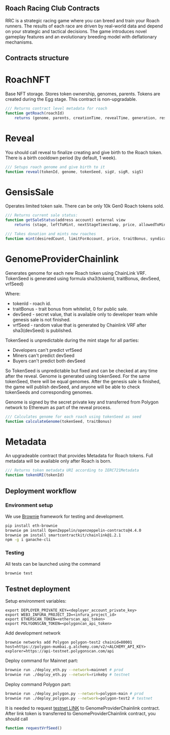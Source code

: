 ## Roach Racing Club Contracts

RRC is a strategic racing game where you can breed and train your Roach runners. The results of each race are driven by real-world data and depend on your strategic and tactical decisions. The game introduces novel gameplay features and an evolutionary breeding model with deflationary mechanisms. 

## Contracts structure

# RoachNFT

Base NFT storage. Stores token ownership, genomes, parents.
Tokens are created during the Egg stage.
This contract is non-upgradable.

```javascript
/// Returns contract level metadata for roach
function getRoach(roachId) 
    returns (genome, parents, creationTime, revealTime, generation, resistance, memory name) 
```

# Reveal

You should call reveal to finalize creating and give birth to the Roach token. There is a birth cooldown period (by default, 1 week).

```javascript
/// Setups roach genome and give birth to it
function reveal(tokenId, genome, tokenSeed, sigV, sigR, sigS)
```

# GensisSale

Operates limited token sale. There can be only 10k Gen0 Roach tokens sold.

```javascript
/// Returns current sale status:
function getSaleStatus(address account) external view 
    returns (stage, leftToMint, nextStageTimestamp, price, allowedToMint) 
```

```javascript
/// Takes donation and mints new roaches
function mint(desiredCount, limitForAccount, price, traitBonus, syndicate, sigV, sigR, sigS)
```

# GenomeProviderChainlink

Generates genome for each new Roach token using ChainLink VRF.
TokenSeed is generated using formula sha3(tokenId, traitBonus, devSeed, vrfSeed)

Where:
* tokenId - roach id.
* traitBonus - trait bonus from whitelist, 0 for public sale.
* devSeed - secret value, that is available only to developer team while genesis sale is not finished.
* vrfSeed - random value that is generated by Chainlink VRF after sha3(devSeed) is published.

TokenSeed is unpredictable during the mint stage for all parties:
* Developers can't predict vrfSeed
* Miners can't predict devSeed
* Buyers can't predict both devSeed

So TokenSeed is unpredictable but fixed and can be checked at any time after the reveal.
Genome is generated using tokenSeed. For the same tokenSeed, there will be equal genomes.
After the genesis sale is finished, the game will publish devSeed, and anyone will be able to
check tokenSeeds and corresponding genomes.

Genome is signed by the secret private key and transferred from Polygon network to Ethereum
as part of the reveal process.

```javascript
/// Calculates genome for each roach using tokenSeed as seed
function calculateGenome(tokenSeed, traitBonus)
```

# Metadata

An upgradeable contract that provides Metadata for Roach tokens.
Full metadata will be available only after Roach is born.

```javascript
/// Returns token metadata URI according to IERC721Metadata
function tokenURI(tokenId)
```

## Deployment workflow

### Environment setup
We use [Brownie](https://eth-brownie.readthedocs.io/en/stable/install.html) framework for testing and development.

```bash
pip install eth-brownie
brownie pm install OpenZeppelin/openzeppelin-contracts@4.4.0
brownie pm install smartcontractkit/chainlink@1.2.1
npm -g i ganache-cli
```

### Testing

All tests can be launched using the command
```bash
brownie test
```

## Testnet deployment
Setup environment variables:
```
export DEPLOYER_PRIVATE_KEY=<deployer_account_private_key>
export WEB3_INFURA_PROJECT_ID=<infura_project_id>
export ETHERSCAN_TOKEN=<etherscan_api_token>
export POLYGONSCAN_TOKEN=<polygoncan_api_token>
```
Add development network
```
brownie networks add Polygon polygon-test2 chainid=80001 host=https://polygon-mumbai.g.alchemy.com/v2/<ALCHEMY_API_KEY> explorer=https://api-testnet.polygonscan.com/api
```
Deploy command for Mainnet part:
```bash
brownie run ./deploy_eth.py --network=mainnet # prod
brownie run ./deploy_eth.py --network=rinkeby # testnet
```
Deploy command Polygon part:
```bash
brownie run ./deploy_polygon.py --network=polygon-main # prod
brownie run ./deploy_polygon.py --network=polygon-test2 # testnet
```
It is needed to request [testnet LINK](https://faucets.chain.link/rinkeby) to GenomeProviderChainlink contract.
After link token is transferred to GenomeProviderChainlink contract, you should call
```javascript
function requestVrfSeed()
```

